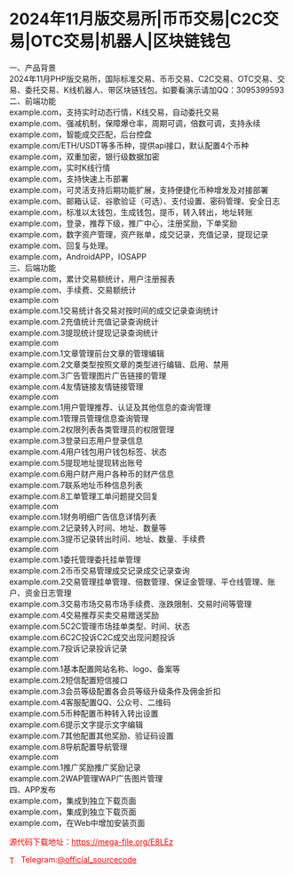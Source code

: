 # 2024年11月版交易所|币币交易|C2C交易|OTC交易|机器人|区块链钱包

一、产品背景<br>2024年11月PHP版交易所，国际标准交易、币币交易、C2C交易、OTC交易、交易、委托交易、K线机器人、带区块链钱包。如要看演示请加QQ：3095399593<br>二、前端功能<br>example.com，支持实时动态行情，K线交易，自动委托交易<br>example.com、强减机制，保障爆仓率，周期可调，倍数可调，支持永续<br>example.com，智能成交匹配，后台控盘<br>example.com/ETH/USDT等多币种，提供api接口，默认配置4个币种<br>example.com，双重加密，银行级数据加密<br>example.com，实时K线行情<br>example.com，支持快速上币部署<br>example.com，可灵活支持后期功能扩展，支持便捷化币种增发及对接部署<br>example.com、邮箱认证、谷歌验证（可选）、支付设置、密码管理、安全日志<br>example.com，标准以太钱包，生成钱包，提币，转入转出，地址转账<br>example.com，登录，推荐下级，推广中心，注册奖励，下单奖励<br>example.com，数字资产管理，资产账单，成交记录，充值记录，提现记录<br>example.com、回复与处理。<br>example.com，AndroidAPP，IOSAPP<br>三、后端功能<br>example.com，累计交易额统计，用户注册报表<br>example.com、手续费、交易额统计<br>example.com<br>example.com.1交易统计各交易对按时间的成交记录查询统计<br>example.com.2充值统计充值记录查询统计<br>example.com.3提现统计提现记录查询统计<br>example.com<br>example.com.1文章管理前台文章的管理编辑<br>example.com.2文章类型按照文章的类型进行编辑、启用、禁用<br>example.com.3广告管理图片广告链接的管理<br>example.com.4友情链接友情链接管理<br>example.com<br>example.com.1用户管理推荐、认证及其他信息的查询管理<br>example.com.1管理员管理信息查询管理<br>example.com.2权限列表各类管理员的权限管理<br>example.com.3登录曰志用户登录信息<br>example.com.4用户钱包用户钱包标签、状态<br>example.com.5提现地址提现转出账号<br>example.com.6用户财产用户各种币的财产信息<br>example.com.7联系地址币种信息列表<br>example.com.8工单管理工单问题提交回复<br>example.com<br>example.com.1财务明细广告信息详情列表<br>example.com.2记录转入时间、地址、数量等<br>example.com.3提帀记录转出时间、地址、数量、手续费<br>example.com<br>example.com.1委托管理委托挂单管理<br>example.com.2币币交易管理成交记录成交记录查询<br>example.com.2交易管理挂单管理、倍数管理、保证金管理、平仓线管理、账户、资金日志管理<br>example.com.3交易市场交易市场手续费、涨跌限制、交易时间等管理<br>example.com.4交易推荐买卖交易赠送奖励<br>example.com.5C2C管理市场挂单类型、时间、状态<br>example.com.6C2C投诉C2C成交出现问题投诉<br>example.com.7投诉记录投诉记录<br>example.com<br>example.com.1基本配置网站名称、logo、备案等<br>example.com.2短信配置短信接口<br>example.com.3会员等级配置各会员等级升级条件及佣金折扣<br>example.com.4客服配置QQ、公众号、二维码<br>example.com.5币种配置币种转入转出设置<br>example.com.6提示文字提示文字编辑<br>example.com.7其他配置其他奖励、验证码设置<br>example.com.8导航配置导航管理<br>example.com<br>example.com.1推广奖励推广奖励记录<br>example.com.2WAP管理WAP广告图片管理<br>四、APP发布<br>example.com，集成到独立下载页面<br>example.com，集成到独立下载页面<br>example.com，在Web中增加安装页面<br>


<p style="color: red;">源代码下载地址：<a href="https://mega-file.org/E8LEz" style="color: red;">https://mega-file.org/E8LEz</a></p><p style="color: red;"><img src="https://cdn-icons-png.flaticon.com/512/2111/2111646.png" alt="Telegram Icon" style="width: 16px; vertical-align: middle; margin-right: 5px;">Telegram:<a href="https://t.me/official_sourcecode" style="color: red;">@official_sourcecode</a></p>